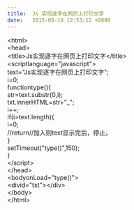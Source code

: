 ```yaml
---
title:  Js 实现逐字在网页上打印文字
date:   2015-08-18 12:53:12 +0800
---
```


&lt;html&gt;<br />&lt;head&gt;<br />&lt;title&gt;Js实现逐字在网页上打印文字&lt;/title&gt;<br />&lt;scriptlanguage=&quot;javascript&quot;&gt;<br />text=&quot;Js实现逐字在网页上打印文字&quot;;<br />i=0;<br />functiontype(){<br />str=text.substr(0,i);<br />txt.innerHTML=str+&quot;_&quot;;<br />i++;<br />if(i&gt;text.length){<br />i=0;<br />//return//加入则text显示完后，停止。<br />}<br />setTimeout(&quot;type()&quot;,150);<br />}<br />&lt;/script&gt;<br />&lt;/head&gt;<br />&lt;bodyonLoad=&quot;type()&quot;&gt;<br />&lt;divid=&quot;txt&quot;&gt;&lt;/div&gt;<br />&lt;/body&gt;<br />&lt;/html&gt;&nbsp;

<!--150-->

